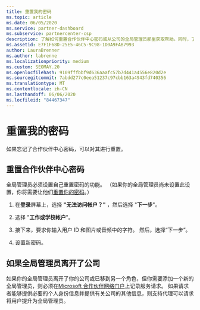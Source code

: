 ```yaml
---
title: 重置我的密码
ms.topic: article
ms.date: 06/05/2020
ms.service: partner-dashboard
ms.subservice: partnercenter-csp
description: 了解如何重置合作伙伴中心密码或从公司的全局管理员那里获取帮助。同时，了解如何添加新的合作伙伴中心全局管理员。
ms.assetid: E7F1F68D-25E5-46C5-9C98-1D0A9FAB7993
author: LauraBrenner
ms.author: labrenne
ms.localizationpriority: medium
ms.custom: SEOMAY.20
ms.openlocfilehash: 9109fffbbf9d636aaafc57b7d441a4556e820d2e
ms.sourcegitcommit: 7abdd277c0eea51237c97cbb163a4943fd740356
ms.translationtype: MT
ms.contentlocale: zh-CN
ms.lasthandoff: 06/06/2020
ms.locfileid: "84467347"
---
```

# <a name="reset-my-password"></a>重置我的密码

如果忘记了合作伙伴中心密码，可以对其进行重置。

## <a name="to-reset-your-partner-center-password"></a>重置合作伙伴中心密码

全局管理员必须设置自己重置密码的功能。 （如果你的全局管理员尚未设置此设置，你将需要让他们[重置你的密码](reset-a-user-password.md)。）

1. 在**登录**屏幕上，选择 **"无法访问帐户？"** ，然后选择 "**下一步**"。

2. 选择 "**工作或学校帐户**"。

3. 接下来，要求你输入用户 ID 和图片或音频中的字符。 然后，选择“下一步”。

4. 设置新密码。

## <a name="if-your-global-admin-has-left-the-company"></a>如果全局管理员离开了公司

如果你的全局管理员离开了你的公司或已移到另一个角色，但你需要添加一个新的全局管理员，则必须在[Microsoft 合作伙伴网络门户](https://partner.microsoft.com/commercial#/)上记录服务请求。 如果请求者能够提供必要的个人身份信息并提供有关公司的其他信息，则支持代理可以请求将用户提升为全局管理员。
